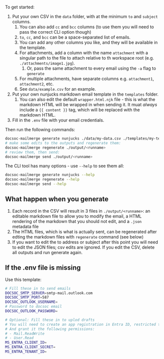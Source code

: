 To get started:

1. Put your own CSV in the `data` folder, with at the minimum `to` and `subject` columns.
    1. You can also add `cc` and `bcc` columns (to use them you will need to pass the correct CLI option though)
    2. `to`, `cc`, and `bcc` can be a space-separated list of emails.
    3. You can add any other columns you like, and they will be available in the template.
    4. For attachments, add a column with the name `attachment` with a singular path to the file to attach relative to th workspace root (e.g. `./attachments/image1.jpg`).
        1. Or, pass the same attachment to every email using the `-a` flag to `generate`
    5. For multiple attachments, have separate columns e.g. `attachment1`, `attachment2`, etc.
    6. See `data/example.csv` for an example.
2. Put your own nunjucks markdown email template in the `templates` folder.
    1. You can also edit the default `wrapper.html.njk` file - this is what the markdown HTML will be wrapped in when sending it. It muat _always_ include a `{{ content }}` tag, which will be replaced with the markdown HTML.
3. Fill in the `.env` file with your email credentials.

Then run the following commands:

```bash
docsoc-mailmerge generate nunjucks ./data/my-data.csv ./templates/my-template.md.njk -o ./output --htmlTemplate ./templates/wrapper.html.njk
# make some edits to the outputs and regenerate them:
docsoc-mailmerge regenerate ./output/<runname>
# review them, then send:
docsoc-mailmerge send ./output/<runname>
```

The CLI tool has many options - use `--help` to see them all:

```bash
docsoc-mailmerge generate nunjucks --help
docsoc-mailmerge regenerate --help
docsoc-mailmerge send --help
```

## What happen when you generate

1. Each record in the CSV will result in 3 files in `./output/<runname>`: an editable markdown file to allow you to modify the email, a HTML rendering of the markdown that you should not edit, and a `.json` metadata file
2. The HTML files, which is what is actually sent, can be regenerated after edting the markdown files with `regenerate` command (see below)
3. If you want to edit the to address or subject after this point you will need to edit the JSON files; csv edits are ignored. If you edit the CSV, delete all outputs and run generate again.

## If the .env file is missing

Use this template:

```bash
# Fill these in to send emails
DOCSOC_SMTP_SERVER=smtp-mail.outlook.com
DOCSOC_SMTP_PORT=587
DOCSOC_OUTLOOK_USERNAME=
# Password to docsoc email
DOCSOC_OUTLOOK_PASSWORD=

# Optional: Fill these in to uplod drafts
# You will need to create an app registration in Entra ID, restricted to the organisation,
# And grant it the following permissions:
# - Mail.ReadWrite
# - User.Read
MS_ENTRA_CLIENT_ID=
MS_ENTRA_CLIENT_SECRET=
MS_ENTRA_TENANT_ID=
```

